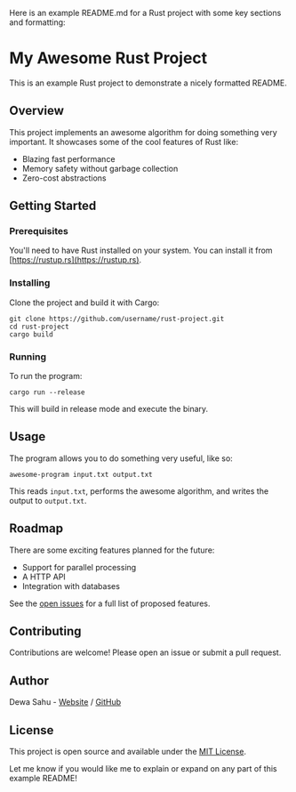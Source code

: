 Here is an example README.md for a Rust project with some key sections and formatting:

# My Awesome Rust Project

This is an example Rust project to demonstrate a nicely formatted README.

## Overview

This project implements an awesome algorithm for doing something very important. It showcases some of the cool features of Rust like:

- Blazing fast performance
- Memory safety without garbage collection
- Zero-cost abstractions

## Getting Started

### Prerequisites

You'll need to have Rust installed on your system. You can install it from [https://rustup.rs](https://rustup.rs).

### Installing

Clone the project and build it with Cargo:

```
git clone https://github.com/username/rust-project.git
cd rust-project
cargo build
```

### Running

To run the program:

```
cargo run --release
```

This will build in release mode and execute the binary.

## Usage

The program allows you to do something very useful, like so:

```
awesome-program input.txt output.txt
```

This reads `input.txt`, performs the awesome algorithm, and writes the output to `output.txt`.

## Roadmap

There are some exciting features planned for the future:

- Support for parallel processing
- A HTTP API 
- Integration with databases

See the [open issues](https://github.com/username/rust-project/issues) for a full list of proposed features.

## Contributing

Contributions are welcome! Please open an issue or submit a pull request.

## Author

Dewa Sahu - [Website](https://portfolio-beryl-seven-13.vercel.app/) / [GitHub](https://github.com/dewasahu2003)

## License

This project is open source and available under the [MIT License](LICENSE).

Let me know if you would like me to explain or expand on any part of this example README!